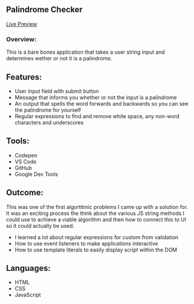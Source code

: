 ## Palindrome Checker 

[Live Preview](https://marsh-alex.github.io/Palindrome-Checker/)

### Overview:
This is a bare bones application that takes a user string input and determines wether or not it is a palindrome. 

## Features:
- User input field with submit button
- Message that informs you whether or not the input is a palindrome 
- An output that spells the word forwards and backwards so you can see the palindrome for yourself
- Regular expressions to find and remove white space, any non-word characters and underscores

## Tools: 
- Codepen
- VS Code
- GitHub
- Google Dev Tools

## Outcome: 
This was one of the first algortitmic problems I came up with a solution for. It was an exciting process the think about the various JS string methods I could use to achieve a viable algorithm and then how to connect this to UI so it could actually be used. 

- I learned a lot about regular expressions for custom from validation
- How to use event listeners to make applications interactive
- How to use template literals to easily display script within the DOM

## Languages:
- HTML 
- CSS
- JavaScript
